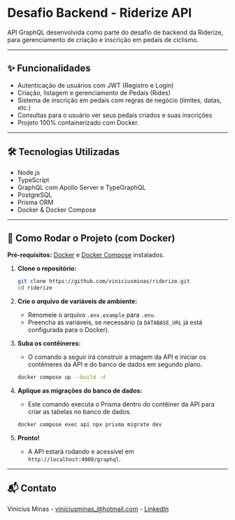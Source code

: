 # Desafio Backend - Riderize API

API GraphQL desenvolvida como parte do desafio de backend da Riderize, para gerenciamento de criação e inscrição em pedais de ciclismo.

---

## ✨ Funcionalidades

- Autenticação de usuários com JWT (Registro e Login)
- Criação, listagem e gerenciamento de Pedais (Rides)
- Sistema de inscrição em pedais com regras de negócio (limites, datas, etc.)
- Consultas para o usuário ver seus pedais criados e suas inscrições
- Projeto 100% containerizado com Docker.

---

## 🛠️ Tecnologias Utilizadas

- Node.js
- TypeScript
- GraphQL com Apollo Server e TypeGraphQL
- PostgreSQL
- Prisma ORM
- Docker & Docker Compose

---

## 🚀 Como Rodar o Projeto (com Docker)

**Pré-requisitos:** [Docker](https://www.docker.com/products/docker-desktop/) e [Docker Compose](https://docs.docker.com/compose/install/) instalados.

1. **Clone o repositório:**
   ```bash
   git clone https://github.com/viniciusminas/riderize.git
   cd riderize
   ```

2. **Crie o arquivo de variáveis de ambiente:**
   - Renomeie o arquivo `.env.example` para `.env`.
   - Preencha as variáveis, se necessário (a `DATABASE_URL` já está configurada para o Docker).

3. **Suba os contêineres:**
   - O comando a seguir irá construir a imagem da API e iniciar os contêineres da API e do banco de dados em segundo plano.
   ```bash
   docker compose up --build -d
   ```

4. **Aplique as migrações do banco de dados:**
   - Este comando executa o Prisma dentro do contêiner da API para criar as tabelas no banco de dados.
   ```bash
   docker compose exec api npx prisma migrate dev
   ```

5. **Pronto!**
   - A API estará rodando e acessível em `http://localhost:4000/graphql`.

---

## 📬 Contato

Vinícius Minas - viniciusminas_@hotmail.com - [LinkedIn](https://www.linkedin.com/in/vinicius-antonio-minas/)

